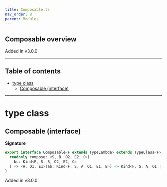 ```yaml
---
title: Composable.ts
nav_order: 8
parent: Modules
---
```


## Composable overview

Added in v3.0.0

---

<h2 class="text-delta">Table of contents</h2>

- [type class](#type-class)
  - [Composable (interface)](#composable-interface)

---

# type class

## Composable (interface)

**Signature**

```ts
export interface Composable<F extends TypeLambda> extends TypeClass<F> {
  readonly compose: <S, B, O2, E2, C>(
    bc: Kind<F, S, B, O2, E2, C>
  ) => <A, O1, E1>(ab: Kind<F, S, A, O1, E1, B>) => Kind<F, S, A, O1 | O2, E1 | E2, C>
}
```

Added in v3.0.0
